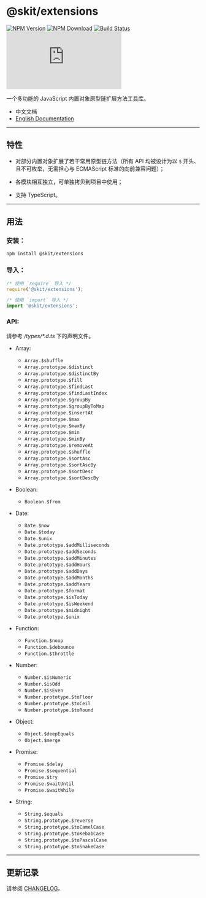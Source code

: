 # @skit/extensions

[![NPM Version](https://img.shields.io/npm/v/@skit/extensions.svg?sanitize=true)](https://www.npmjs.com/package/@skit/extensions)
[![NPM Download](https://img.shields.io/npm/dm/@skit/extensions.svg?sanitize=true)](https://www.npmjs.com/package/@skit/extensions)
[![Build Status](https://travis-ci.org/fudiwei/skit-extensions.js.svg?branch=master)](https://travis-ci.org/fudiwei/skit-extensions.js)
[![License](https://img.shields.io/github/license/fudiwei/skit-extensions.js)](https://mit-license.org/)

一个多功能的 JavaScript 内置对象原型链扩展方法工具库。

-   中文文档
-   [English Documentation](./README.en-US.md)

---

## 特性

-   对部分内置对象扩展了若干常用原型链方法（所有 API 均被设计为以 `$` 开头、且不可枚举，无需担心与 ECMAScript 标准的向前兼容问题）；

-   各模块相互独立，可单独拷贝到项目中使用；

-   支持 TypeScript。

---

## 用法

### 安装：

```shell
npm install @skit/extensions
```

### 导入：

```javascript
/* 使用 `require` 导入 */
require('@skit/extensions');

/* 使用 `import` 导入 */
import '@skit/extensions';
```

### API:

请参考 _/types/\*.d.ts_ 下的声明文件。

-   Array:

    -   `Array.$shuffle`
    -   `Array.prototype.$distinct`
    -   `Array.prototype.$distinctBy`
    -   `Array.prototype.$fill`
    -   `Array.prototype.$findLast`
    -   `Array.prototype.$findLastIndex`
    -   `Array.prototype.$groupBy`
    -   `Array.prototype.$groupByToMap`
    -   `Array.prototype.$insertAt`
    -   `Array.prototype.$max`
    -   `Array.prototype.$maxBy`
    -   `Array.prototype.$min`
    -   `Array.prototype.$minBy`
    -   `Array.prototype.$removeAt`
    -   `Array.prototype.$shuffle`
    -   `Array.prototype.$sortAsc`
    -   `Array.prototype.$sortAscBy`
    -   `Array.prototype.$sortDesc`
    -   `Array.prototype.$sortDescBy`

-   Boolean:

    -   `Boolean.$from`

-   Date:

    -   `Date.$now`
    -   `Date.$today`
    -   `Date.$unix`
    -   `Date.prototype.$addMilliseconds`
    -   `Date.prototype.$addSeconds`
    -   `Date.prototype.$addMinutes`
    -   `Date.prototype.$addHours`
    -   `Date.prototype.$addDays`
    -   `Date.prototype.$addMonths`
    -   `Date.prototype.$addYears`
    -   `Date.prototype.$format`
    -   `Date.prototype.$isToday`
    -   `Date.prototype.$isWeekend`
    -   `Date.prototype.$midnight`
    -   `Date.prototype.$unix`

-   Function:

    -   `Function.$noop`
    -   `Function.$debounce`
    -   `Function.$throttle`

-   Number:

    -   `Number.$isNumeric`
    -   `Number.$isOdd`
    -   `Number.$isEven`
    -   `Number.prototype.$toFloor`
    -   `Number.prototype.$toCeil`
    -   `Number.prototype.$toRound`

-   Object:

    -   `Object.$deepEquals`
    -   `Object.$merge`

-   Promise:

    -   `Promise.$delay`
    -   `Promise.$sequential`
    -   `Promise.$try`
    -   `Promise.$waitUntil`
    -   `Promise.$waitWhile`

-   String:

    -   `String.$equals`
    -   `String.prototype.$reverse`
    -   `String.prototype.$toCamelCase`
    -   `String.prototype.$toKebabCase`
    -   `String.prototype.$toPascalCase`
    -   `String.prototype.$toSnakeCase`

---

## 更新记录

请参阅 [CHANGELOG](./CHANGELOG.md)。
